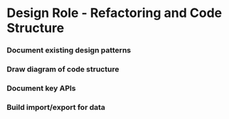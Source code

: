 # Design Role - Refactoring and Code Structure

### Document existing design patterns
### Draw diagram of code structure
### Document key APIs
### Build import/export for data